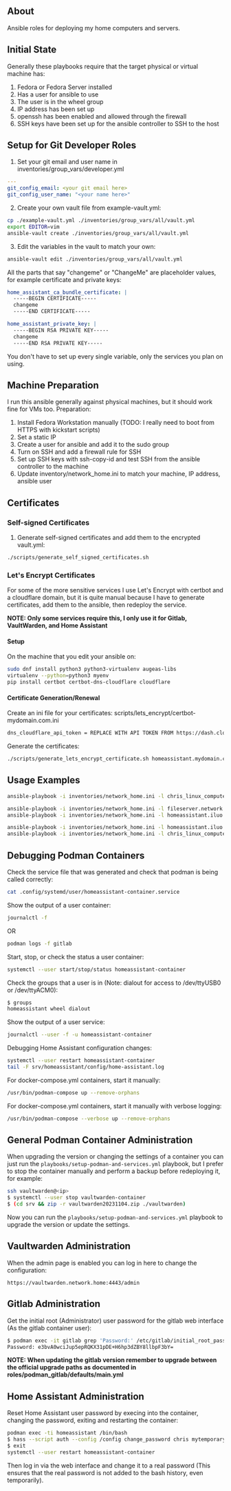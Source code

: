 ## About

Ansible roles for deploying my home computers and servers.

## Initial State

Generally these playbooks require that the target physical or virtual machine has:
1. Fedora or Fedora Server installed
2. Has a user for ansible to use
3. The user is in the wheel group
4. IP address has been set up
5. openssh has been enabled and allowed through the firewall
5. SSH keys have been set up for the ansible controller to SSH to the host

## Setup for Git Developer Roles

1. Set your git email and user name in inventories/group_vars/developer.yml
```yaml
---
git_config_email: <your git email here>
git_config_user_name: "<your name here>"
```
2. Create your own vault file from example-vault.yml:
```bash
cp ./example-vault.yml ./inventories/group_vars/all/vault.yml
export EDITOR=vim
ansible-vault create ./inventories/group_vars/all/vault.yml
```
3. Edit the variables in the vault to match your own:
```bash
ansible-vault edit ./inventories/group_vars/all/vault.yml
```
All the parts that say "changeme" or "ChangeMe" are placeholder values, for example certificate and private keys:
```yaml
home_assistant_ca_bundle_certificate: |
  -----BEGIN CERTIFICATE-----
  changeme
  -----END CERTIFICATE-----

home_assistant_private_key: |
  -----BEGIN RSA PRIVATE KEY-----
  changeme
  -----END RSA PRIVATE KEY-----
```
You don't have to set up every single variable, only the services you plan on using.

## Machine Preparation

I run this ansible generally against physical machines, but it should work fine for VMs too.
Preparation:
1. Install Fedora Workstation manually (TODO: I really need to boot from HTTPS with kickstart scripts)
2. Set a static IP
3. Create a user for ansible and add it to the sudo group
4. Turn on SSH and add a firewall rule for SSH
5. Set up SSH keys with ssh-copy-id and test SSH from the ansible controller to the machine
6. Update inventory/network_home.ini to match your machine, IP address, ansible user

## Certificates

### Self-signed Certificates

1. Generate self-signed certificates and add them to the encrypted vault.yml:
```bash
./scripts/generate_self_signed_certificates.sh
```

### Let's Encrypt Certificates

For some of the more sensitive services I use Let's Encrypt with certbot and a cloudflare domain, but it is quite manual because I have to generate certificates, add them to the ansible, then redeploy the service.

**NOTE: Only some services require this, I only use it for Gitlab, VaultWarden, and Home Assistant**

#### Setup

On the machine that you edit your ansible on:
```bash
sudo dnf install python3 python3-virtualenv augeas-libs
virtualenv --python=python3 myenv
pip install certbot certbot-dns-cloudflare cloudflare
```

#### Certificate Generation/Renewal

Create an ini file for your certificates:
scripts/lets_encrypt/certbot-mydomain.com.ini
```bash
dns_cloudflare_api_token = REPLACE WITH API TOKEN FROM https://dash.cloudflare.com/profile/api-tokens YOU WANT A "Zone.DNS" TOKEN FOR YOUR DOMAIN
```

Generate the certificates:
```bash
./scripts/generate_lets_encrypt_certificate.sh homeassistant.mydomain.com home_assistant_ca_bundle_certificate home_assistant_private_key
```

## Usage Examples

```bash
ansible-playbook -i inventories/network_home.ini -l chris_linux_computer -K --ask-vault-pass playbooks/setup-desktop.yml
```

```bash
ansible-playbook -i inventories/network_home.ini -l fileserver.network.home -K --ask-vault-pass playbooks/setup-server.yml
ansible-playbook -i inventories/network_home.ini -l homeassistant.iluo.xyz -K --ask-vault-pass playbooks/setup-server.yml
```

```bash
ansible-playbook -i inventories/network_home.ini -l homeassistant.iluo.xyz -K --ask-vault-pass playbooks/setup-podman-and-services.yml
ansible-playbook -i inventories/network_home.ini -l chris_linux_computer -K --ask-vault-pass playbooks/setup-podman-and-services.yml
```

## Debugging Podman Containers

Check the service file that was generated and check that podman is being called correctly:
```bash
cat .config/systemd/user/homeassistant-container.service
```

Show the output of a user container:
```bash
journalctl -f
```
OR
```bash
podman logs -f gitlab
```

Start, stop, or check the status a user container:
```bash
systemctl --user start/stop/status homeassistant-container
```

Check the groups that a user is in (Note: dialout for access to /dev/ttyUSB0 or /dev/ttyACM0):
```bash
$ groups
homeassistant wheel dialout
```

Show the output of a user service:
```bash
journalctl --user -f -u homeassistant-container
```

Debugging Home Assistant configuration changes:
```bash
systemctl --user restart homeassistant-container
tail -F srv/homeassistant/config/home-assistant.log
```

For docker-compose.yml containers, start it manually:
```bash
/usr/bin/podman-compose up --remove-orphans
```

For docker-compose.yml containers, start it manually with verbose logging:
```bash
/usr/bin/podman-compose --verbose up --remove-orphans
```

## General Podman Container Administration

When upgrading the version or changing the settings of a container you can just run the `playbooks/setup-podman-and-services.yml` playbook, but I prefer to stop the container manually and perform a backup before redeploying it, for example:
```bash
ssh vaultwarden@<ip>
$ systemctl --user stop vaultwarden-container
$ (cd srv && zip -r vaultwarden20231104.zip ./vaultwarden)
```
Now you can run the `playbooks/setup-podman-and-services.yml` playbook to upgrade the version or update the settings.

## Vaultwarden Administration

When the admin page is enabled you can log in here to change the configuration:
```
https://vaultwarden.network.home:4443/admin
```

## Gitlab Administration

Get the initial root (Administrator) user password for the gitlab web interface (As the gitlab container user):
```bash
$ podman exec -it gitlab grep 'Password:' /etc/gitlab/initial_root_password
Password: e3bvA0wciJup5epRQKX31pDE+H6hp3dZBY8llbpF3bY=
```

**NOTE: When updating the gitlab version remember to upgrade between the official upgrade paths as documented in roles/podman_gitlab/defaults/main.yml**

## Home Assistant Administration

Reset Home Assistant user password by execing into the container, changing the password, exiting and restarting the container:
```bash
podman exec -ti homeassistant /bin/bash
$ hass --script auth --config /config change_password chris mytemporarypassword
$ exit
systemctl --user restart homeassistant-container
```
Then log in via the web interface and change it to a real password (This ensures that the real password is not added to the bash history, even temporarily).
